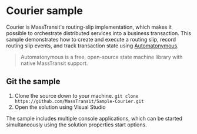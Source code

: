 # Courier sample

Courier is MassTransit's routing-slip implementation, which makes it possible to orchestrate distributed services into a business transaction. This sample demonstrates how to create and execute a routing slip, record routing slip events, and track transaction state using [Automatonymous](https://github.com/MassTransit/Automatonymous).

> Automatonymous is a free, open-source state machine library with native MassTransit support.

## Git the sample

 1. Clone the source down to your machine.
   `git clone https://github.com/MassTransit/Sample-Courier.git`
 1. Open the solution using Visual Studio

The sample includes multiple console applications, which can be started simultaneously using the solution properties start options.
